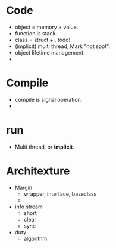 # Code
- object = memory + value. 
- function is stack.
- class = struct +  . todo!
- (implicit) multi thread, Mark "hot spot".
- object lifetime management.
- 

# Compile
- compile is signal operation.
- 

# run
- Multi thread, or **implicit**.

# Architexture
- Margin
	- wrapper, interface, baseclass
	- 
- info stream
	- short
	- clear
	- sync
- duty
	- algorithm
